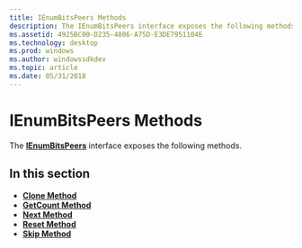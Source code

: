 ```yaml
---
title: IEnumBitsPeers Methods
description: The IEnumBitsPeers interface exposes the following methods.
ms.assetid: 4925BC00-D235-4806-A75D-E3DE7951104E
ms.technology: desktop
ms.prod: windows
ms.author: windowssdkdev
ms.topic: article
ms.date: 05/31/2018
---
```


# IEnumBitsPeers Methods

The [**IEnumBitsPeers**](/windows/desktop/api/Bits3_0/nn-bits3_0-ienumbitspeers) interface exposes the following methods.

## In this section

-   [**Clone Method**](/windows/desktop/api/Bits3_0/nf-bits3_0-ienumbitspeers-clone)
-   [**GetCount Method**](/windows/desktop/api/Bits3_0/nf-bits3_0-ienumbitspeers-getcount)
-   [**Next Method**](/windows/desktop/api/Bits3_0/nf-bits3_0-ienumbitspeers-next)
-   [**Reset Method**](/windows/desktop/api/Bits3_0/nf-bits3_0-ienumbitspeers-reset)
-   [**Skip Method**](/windows/desktop/api/Bits3_0/nf-bits3_0-ienumbitspeers-skip)

 

 




